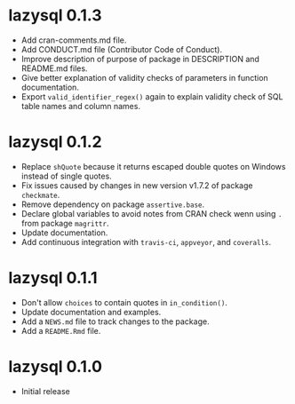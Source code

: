 # lazysql 0.1.3

* Add cran-comments.md file.
* Add CONDUCT.md file (Contributor Code of Conduct).
* Improve description of purpose of package in DESCRIPTION and README.md files.
* Give better explanation of validity checks of parameters in function documentation.
* Export `valid_identifier_regex()` again to explain validity check of 
  SQL table names and column names.

# lazysql 0.1.2

* Replace `shQuote` because it returns escaped double quotes on 
  Windows instead of single quotes.
* Fix issues caused by changes in new version v1.7.2 of package `checkmate`.
* Remove dependency on package `assertive.base`.
* Declare global variables to avoid notes from CRAN check wenn using `.` 
  from package `magrittr`.
* Update documentation.
* Add continuous integration with `travis-ci`, `appveyor`, and `coveralls`.

# lazysql 0.1.1

* Don't allow `choices` to contain quotes in `in_condition()`.
* Update documentation and examples.
* Add a `NEWS.md` file to track changes to the package.
* Add a `README.Rmd` file.

# lazysql 0.1.0

* Initial release


